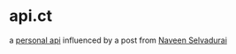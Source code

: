 api.ct
======
a <a href="https://naveen.blog/2013/05/a-personal-api" target="_blank">personal api</a> influenced by a post from <a href="https://naveen.blog/2013/05/a-personal-api" target="_blank">Naveen Selvadurai</a>